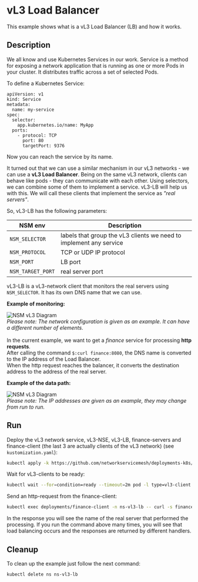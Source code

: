 # vL3 Load Balancer

This example shows what is a vL3 Load Balancer (LB) and how it works.

## Description

We all know and use Kubernetes Services in our work. 
Service is a method for exposing a network application that is running as one or more Pods in your cluster. It distributes traffic across a set of selected Pods.

To define a Kubernetes Service:
```
apiVersion: v1
kind: Service
metadata:
  name: my-service
spec:
  selector:
    app.kubernetes.io/name: MyApp
  ports:
    - protocol: TCP
      port: 80
      targetPort: 9376
```
Now you can reach the service by its name.

It turned out that we can use a similar mechanism in our vL3 networks - we can use a **vL3 Load Balancer**.
Being on the same vL3 network, clients can behave like pods - they can communicate with each other. Using selectors, we can combine some of them to implement a service.
vL3-LB will help us with this. We will call these clients that implement the service as _"real servers"_.

So, vL3-LB has the following parameters:

| NSM env            | Description                                                        |
|--------------------|--------------------------------------------------------------------|
| `NSM_SELECTOR`     | labels that group the vL3 clients we need to implement any service |
| `NSM_PROTOCOL`     | TCP or UDP IP protocol                                             |
| `NSM_PORT`         | LB port                                                            |
| `NSM_TARGET_PORT`  | real server port                                                   |

vL3-LB is a vL3-network client that monitors the real servers using `NSM_SELECTOR`. It has its own DNS name that we can use.<br />

**Example of monitoring:**

![NSM vL3 Diagram](./diagram1.svg "vL3-LB monitoring")
<br />_Please note: The network configuration is given as an example. It can have a different number of elements._
<br /><br />
In the current example, we want to get a _finance_ service for processing **http requests**. <br />
After calling the command `$:curl finance:8080`, the DNS name is converted to the IP address of the Load Balancer. <br />
When the http request reaches the balancer, it converts the destination address to the address of the real server.

**Example of the data path:**<br />

![NSM vL3 Diagram](./diagram2.svg "vL3-LB data path")
<br />_Please note: The IP addresses are given as an example, they may change from run to run._

## Run

Deploy the vL3 network service, vL3-NSE, vL3-LB, finance-servers and finance-client (the last 3 are actually clients of the vL3 network) (see `kustomization.yaml`):
```bash
kubectl apply -k https://github.com/networkservicemesh/deployments-k8s/examples/features/vl3-lb?ref=7dd72126aee5b6bb70c4b457588139d401f4e709
```

Wait for vL3-clients to be ready:
```bash
kubectl wait --for=condition=ready --timeout=2m pod -l type=vl3-client -n ns-vl3-lb
```

Send an http-request from the finance-client:
```bash
kubectl exec deployments/finance-client -n ns-vl3-lb -- curl -s finance.vl3-lb:8080 | grep "Hello! I'm finance-server"
```
In the response you will see the name of the real server that performed the processing.
If you run the command above many times, you will see that load balancing occurs and the responses are returned by different handlers.

## Cleanup

To clean up the example just follow the next command:
```bash
kubectl delete ns ns-vl3-lb
```
